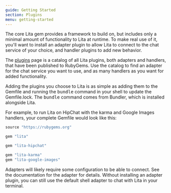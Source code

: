 ```yaml
---
guide: Getting Started
section: Plugins
menu: getting-started
---
```


The core Lita gem provides a framework to build on, but includes only a minimal amount of functionality to Lita at runtime. To make real use of it, you'll want to install an adapter plugin to allow Lita to connect to the chat service of your choice, and handler plugins to add new behavior.

The [plugins](https://www.lita.io/plugins) page is a catalog of all Lita plugins, both adapters and handlers, that have been published to RubyGems. Use the catalog to find an adapter for the chat service you want to use, and as many handlers as you want for added functionality.

Adding the plugins you choose to Lita is as simple as adding them to the Gemfile and running the <kbd>bundle</kbd> command in your shell to update the Gemfile.lock. The <kbd>bundle</kbd> command comes from Bundler, which is installed alongside Lita.

For example, to run Lita on HipChat with the karma and Google Images handlers, your complete Gemfile would look like this:

~~~ ruby
source "https://rubygems.org"

gem "lita"

gem "lita-hipchat"

gem "lita-karma"
gem "lita-google-images"
~~~

Adapters will likely require some configuration to be able to connect. See the documentation for the adapter for details. Without installing an adapter plugin, you can still use the default shell adapter to chat with Lita in your terminal.
